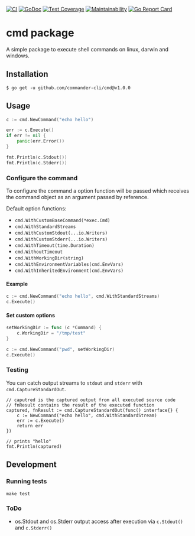 [![CI](https://github.com/commander-cli/cmd/actions/workflows/ci.yml/badge.svg?branch=master)](https://github.com/commander-cli/cmd/actions/workflows/ci.yml)
[![GoDoc](https://godoc.org/github.com/commander-cli/cmd?status.svg)](https://godoc.org/github.com/commander-cli/cmd)
[![Test Coverage](https://api.codeclimate.com/v1/badges/31911138f62cea099c31/test_coverage)](https://codeclimate.com/github/commander-cli/cmd/test_coverage)
[![Maintainability](https://api.codeclimate.com/v1/badges/af3487439a313d580619/maintainability)](https://codeclimate.com/github/commander-cli/cmd/maintainability)
[![Go Report Card](https://goreportcard.com/badge/github.com/commander-cli/cmd)](https://goreportcard.com/report/github.com/commander-cli/cmd)

# cmd package

A simple package to execute shell commands on linux, darwin and windows.

## Installation

`$ go get -u github.com/commander-cli/cmd@v1.0.0`

## Usage

```go
c := cmd.NewCommand("echo hello")

err := c.Execute()
if err != nil {
    panic(err.Error())    
}

fmt.Println(c.Stdout())
fmt.Println(c.Stderr())
```

### Configure the command

To configure the command a option function will be passed which receives the command object as an argument passed by reference.

Default option functions:

 - `cmd.WithCustomBaseCommand(*exec.Cmd)`
 - `cmd.WithStandardStreams`
 - `cmd.WithCustomStdout(...io.Writers)`
 - `cmd.WithCustomStderr(...io.Writers)`
 - `cmd.WithTimeout(time.Duration)`
 - `cmd.WithoutTimeout`
 - `cmd.WithWorkingDir(string)`
 - `cmd.WithEnvironmentVariables(cmd.EnvVars)`
 - `cmd.WithInheritedEnvironment(cmd.EnvVars)`

#### Example

```go
c := cmd.NewCommand("echo hello", cmd.WithStandardStreams)
c.Execute()
```

#### Set custom options

```go
setWorkingDir := func (c *Command) {
    c.WorkingDir = "/tmp/test"
}

c := cmd.NewCommand("pwd", setWorkingDir)
c.Execute()
```

### Testing

You can catch output streams to `stdout` and `stderr` with `cmd.CaptureStandardOut`. 

```golang
// caputred is the captured output from all executed source code
// fnResult contains the result of the executed function
captured, fnResult := cmd.CaptureStandardOut(func() interface{} {
    c := NewCommand("echo hello", cmd.WithStandardStream)
    err := c.Execute()
    return err
})

// prints "hello"
fmt.Println(captured)
```

## Development

### Running tests

```
make test
```

### ToDo

 - os.Stdout and os.Stderr output access after execution via `c.Stdout()` and `c.Stderr()`
